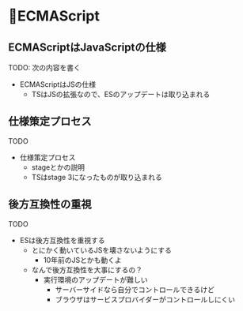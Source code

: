 # 🚧ECMAScript

## ECMAScriptはJavaScriptの仕様

TODO: 次の内容を書く

* ECMAScriptはJSの仕様
  * TSはJSの拡張なので、ESのアップデートは取り込まれる

## 仕様策定プロセス

TODO

* 仕様策定プロセス
  * stageとかの説明
  * TSはstage 3になったものが取り込まれる

## 後方互換性の重視

TODO

* ESは後方互換性を重視する
  * とにかく動いているJSを壊さないようにする
    * 10年前のJSとかも動くよ
  * なんで後方互換性を大事にするの？
    * 実行環境のアップデートが難しい
      * サーバーサイドなら自分でコントロールできるけど
      * ブラウザはサービスプロバイダーがコントロールしにくい



